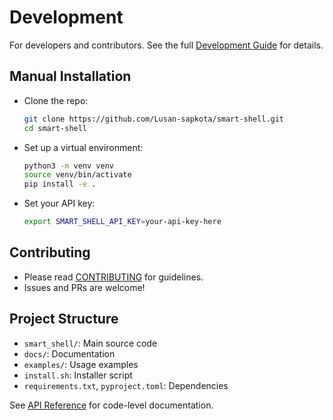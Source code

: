 # Development

For developers and contributors. See the full [Development Guide](DEVELOPMENT.md) for details.

## Manual Installation

- Clone the repo:
  ```bash
  git clone https://github.com/Lusan-sapkota/smart-shell.git
  cd smart-shell
  ```
- Set up a virtual environment:
  ```bash
  python3 -m venv venv
  source venv/bin/activate
  pip install -e .
  ```
- Set your API key:
  ```bash
  export SMART_SHELL_API_KEY=your-api-key-here
  ```

## Contributing

- Please read [CONTRIBUTING](contributing.md) for guidelines.
- Issues and PRs are welcome!

## Project Structure

- `smart_shell/`: Main source code
- `docs/`: Documentation
- `examples/`: Usage examples
- `install.sh`: Installer script
- `requirements.txt`, `pyproject.toml`: Dependencies

See [API Reference](api.md) for code-level documentation.
